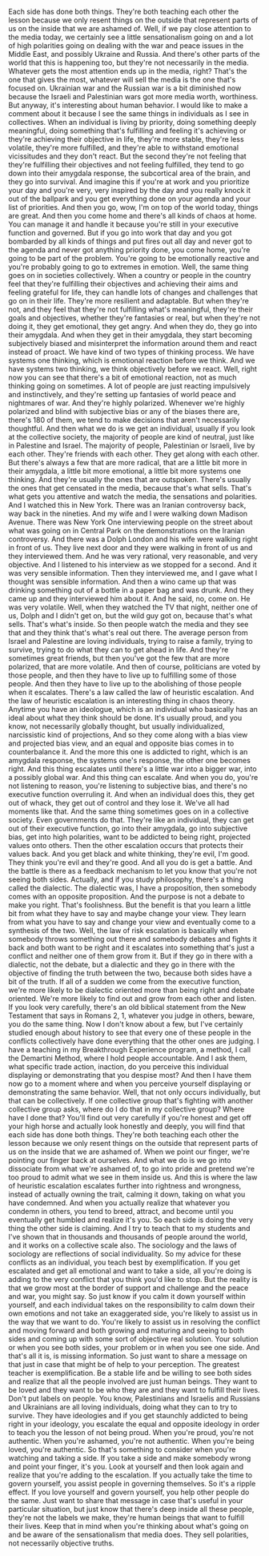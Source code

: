  Each side has done both things. They're both teaching each other the lesson because we only resent things on the outside that represent parts of us on the inside that we are ashamed of. Well, if we pay close attention to the media today, we certainly see a little sensationalism going on and a lot of high polarities going on dealing with the war and peace issues in the Middle East, and possibly Ukraine and Russia. And there's other parts of the world that this is happening too, but they're not necessarily in the media. Whatever gets the most attention ends up in the media, right? That's the one that gives the most, whatever will sell the media is the one that's focused on. Ukrainian war and the Russian war is a bit diminished now because the Israeli and Palestinian wars got more media worth, worthiness. But anyway, it's interesting about human behavior. I would like to make a comment about it because I see the same things in individuals as I see in collectives. When an individual is living by priority, doing something deeply meaningful, doing something that's fulfilling and feeling it's achieving or they're achieving their objective in life, they're more stable, they're less volatile, they're more fulfilled, and they're able to withstand emotional vicissitudes and they don't react. But the second they're not feeling that they're fulfilling their objectives and not feeling fulfilled, they tend to go down into their amygdala response, the subcortical area of the brain, and they go into survival. And imagine this if you're at work and you prioritize your day and you're very, very inspired by the day and you really knock it out of the ballpark and you get everything done on your agenda and your list of priorities. And then you go, wow, I'm on top of the world today, things are great. And then you come home and there's all kinds of chaos at home. You can manage it and handle it because you're still in your executive function and governed. But if you go into work that day and you got bombarded by all kinds of things and put fires out all day and never got to the agenda and never got anything priority done, you come home, you're going to be part of the problem. You're going to be emotionally reactive and you're probably going to go to extremes in emotion. Well, the same thing goes on in societies collectively. When a country or people in the country feel that they're fulfilling their objectives and achieving their aims and feeling grateful for life, they can handle lots of changes and challenges that go on in their life. They're more resilient and adaptable. But when they're not, and they feel that they're not fulfilling what's meaningful, they're their goals and objectives, whether they're fantasies or real, but when they're not doing it, they get emotional, they get angry. And when they do, they go into their amygdala. And when they get in their amygdala, they start becoming subjectively biased and misinterpret the information around them and react instead of proact. We have kind of two types of thinking process. We have systems one thinking, which is emotional reaction before we think. And we have systems two thinking, we think objectively before we react. Well, right now you can see that there's a bit of emotional reaction, not as much thinking going on sometimes. A lot of people are just reacting impulsively and instinctively, and they're setting up fantasies of world peace and nightmares of war. And they're highly polarized. Whenever we're highly polarized and blind with subjective bias or any of the biases there are, there's 180 of them, we tend to make decisions that aren't necessarily thoughtful. And then what we do is we get an individual, usually if you look at the collective society, the majority of people are kind of neutral, just like in Palestine and Israel. The majority of people, Palestinian or Israeli, live by each other. They're friends with each other. They get along with each other. But there's always a few that are more radical, that are a little bit more in their amygdala, a little bit more emotional, a little bit more systems one thinking. And they're usually the ones that are outspoken. There's usually the ones that get censated in the media, because that's what sells. That's what gets you attentive and watch the media, the sensations and polarities. And I watched this in New York. There was an Iranian controversy back, way back in the nineties. And my wife and I were walking down Madison Avenue. There was New York One interviewing people on the street about what was going on in Central Park on the demonstrations on the Iranian controversy. And there was a Dolph London and his wife were walking right in front of us. They live next door and they were walking in front of us and they interviewed them. And he was very rational, very reasonable, and very objective. And I listened to his interview as we stopped for a second. And it was very sensible information. Then they interviewed me, and I gave what I thought was sensible information. And then a wino came up that was drinking something out of a bottle in a paper bag and was drunk. And they came up and they interviewed him about it. And he said, no, come on. He was very volatile. Well, when they watched the TV that night, neither one of us, Dolph and I didn't get on, but the wild guy got on, because that's what sells. That's what's inside. So then people watch the media and they see that and they think that's what's real out there. The average person from Israel and Palestine are loving individuals, trying to raise a family, trying to survive, trying to do what they can to get ahead in life. And they're sometimes great friends, but then you've got the few that are more polarized, that are more volatile. And then of course, politicians are voted by those people, and then they have to live up to fulfilling some of those people. And then they have to live up to the abolishing of those people when it escalates. There's a law called the law of heuristic escalation. And the law of heuristic escalation is an interesting thing in chaos theory. Anytime you have an ideologue, which is an individual who basically has an ideal about what they think should be done. It's usually proud, and you know, not necessarily globally thought, but usually individualized, narcissistic kind of projections, And so they come along with a bias view and projected bias view, and an equal and opposite bias comes in to counterbalance it. And the more this one is addicted to right, which is an amygdala response, the systems one's response, the other one becomes right. And this thing escalates until there's a little war into a bigger war, into a possibly global war. And this thing can escalate. And when you do, you're not listening to reason, you're listening to subjective bias, and there's no executive function overruling it. And when an individual does this, they get out of whack, they get out of control and they lose it. We've all had moments like that. And the same thing sometimes goes on in a collective society. Even governments do that. They're like an individual, they can get out of their executive function, go into their amygdala, go into subjective bias, get into high polarities, want to be addicted to being right, projected values onto others. Then the other escalation occurs that protects their values back. And you get black and white thinking, they're evil, I'm good. They think you're evil and they're good. And all you do is get a battle. And the battle is there as a feedback mechanism to let you know that you're not seeing both sides. Actually, and if you study philosophy, there's a thing called the dialectic. The dialectic was, I have a proposition, then somebody comes with an opposite proposition. And the purpose is not a debate to make you right. That's foolishness. But the benefit is that you learn a little bit from what they have to say and maybe change your view. They learn from what you have to say and change your view and eventually come to a synthesis of the two. Well, the law of risk escalation is basically when somebody throws something out there and somebody debates and fights it back and both want to be right and it escalates into something that's just a conflict and neither one of them grow from it. But if they go in there with a dialectic, not the debate, but a dialectic and they go in there with the objective of finding the truth between the two, because both sides have a bit of the truth. If all of a sudden we come from the executive function, we're more likely to be dialectic oriented more than being right and debate oriented. We're more likely to find out and grow from each other and listen. If you look very carefully, there's an old biblical statement from the New Testament that says in Romans 2, 1, whatever you judge in others, beware, you do the same thing. Now I don't know about a few, but I've certainly studied enough about history to see that every one of these people in the conflicts collectively have done everything that the other ones are judging. I have a teaching in my Breakthrough Experience program, a method, I call the Demartini Method, where I hold people accountable. And I ask them, what specific trade action, inaction, do you perceive this individual displaying or demonstrating that you despise most? And then I have them now go to a moment where and when you perceive yourself displaying or demonstrating the same behavior. Well, that not only occurs individually, but that can be collectively. If one collective group that's fighting with another collective group asks, where do I do that in my collective group? Where have I done that? You'll find out very carefully if you're honest and get off your high horse and actually look honestly and deeply, you will find that each side has done both things. They're both teaching each other the lesson because we only resent things on the outside that represent parts of us on the inside that we are ashamed of. When we point our finger, we're pointing our finger back at ourselves. And what we do is we go into dissociate from what we're ashamed of, to go into pride and pretend we're too proud to admit what we see in them inside us. And this is where the law of heuristic escalation escalates further into rightness and wrongness, instead of actually owning the trait, calming it down, taking on what you have condemned. And when you actually realize that whatever you condemn in others, you tend to breed, attract, and become until you eventually get humbled and realize it's you. So each side is doing the very thing the other side is claiming. And I try to teach that to my students and I've shown that in thousands and thousands of people around the world, and it works on a collective scale also. The sociology and the laws of sociology are reflections of social individuality. So my advice for these conflicts as an individual, you teach best by exemplification. If you get escalated and get all emotional and want to take a side, all you're doing is adding to the very conflict that you think you'd like to stop. But the reality is that we grow most at the border of support and challenge and the peace and war, you might say. So just know if you calm it down yourself within yourself, and each individual takes on the responsibility to calm down their own emotions and not take an exaggerated side, you're likely to assist us in the way that we want to do. You're likely to assist us in resolving the conflict and moving forward and both growing and maturing and seeing to both sides and coming up with some sort of objective real solution. Your solution or when you see both sides, your problem or in when you see one side. And that's all it is, is missing information. So just want to share a message on that just in case that might be of help to your perception. The greatest teacher is exemplification. Be a stable life and be willing to see both sides and realize that all the people involved are just human beings. They want to be loved and they want to be who they are and they want to fulfill their lives. Don't put labels on people. You know, Palestinians and Israelis and Russians and Ukrainians are all loving individuals, doing what they can to try to survive. They have ideologies and if you get staunchly addicted to being right in your ideology, you escalate the equal and opposite ideology in order to teach you the lesson of not being proud. When you're proud, you're not authentic. When you're ashamed, you're not authentic. When you're being loved, you're authentic. So that's something to consider when you're watching and taking a side. If you take a side and make somebody wrong and point your finger, it's you. Look at yourself and then look again and realize that you're adding to the escalation. If you actually take the time to govern yourself, you assist people in governing themselves. So it's a ripple effect. If you love yourself and govern yourself, you help other people do the same. Just want to share that message in case that's useful in your particular situation, but just know that there's deep inside all these people, they're not the labels we make, they're human beings that want to fulfill their lives. Keep that in mind when you're thinking about what's going on and be aware of the sensationalism that media does. They sell polarities, not necessarily objective truths.